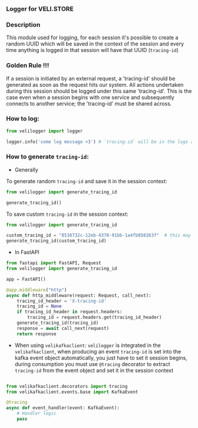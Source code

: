 ### Logger for VELI.STORE

### Description

This module used for logging, for each session it's possible to create a random UUID which will be saved in the 
context of the session and every time anything is logged in that session will have that UUID (`tracing-id`)

### Golden Rule !!!

If a session is initiated by an external request, a 'tracing-id' should be generated as soon as the request hits 
our system. All actions undertaken during this session should be logged under this same 'tracing-id'. This is the 
case even when a session begins with one service and subsequently connects to another service; the 'tracing-id' 
must be shared across.

### How to log:

```python
from velilogger import logger

logger.info('some log message <3') # `tracing-id` will be in the logs automatically if it's generated correctly
```

### How to generate `tracing-id`:

* Generally

To generate random `tracing-id` and save it in the session context:
```python
from velilogger import generate_tracing_id

generate_tracing_id()
```

To save custom `tracing-id` in the session context:
```python
from velilogger import generate_tracing_id

custom_tracing_id = "8538732c-12eb-4370-91bb-1a4fb850263f"  # this may be received from another service
generate_tracing_id(custom_tracing_id)
```

* In FastAPI

```python
from fastapi import FastAPI, Request 
from velilogger import generate_tracing_id

app = FastAPI()

@app.middleware("http")
async def http_middleware(request: Request, call_next):
    tracing_id_header = 'X-tracing-id'
    tracing_id = None
    if tracing_id_header in request.headers:
        tracing_id = request.headers.get(tracing_id_header)
    generate_tracing_id(tracing_id)
    response = await call_next(request)
    return response

```

* When using `velikafkaclient`: `velilogger` is integrated in the `velikafkaclient`, when producing an event `tracing-id` is set into the 
kafka event object automatically, you just have to set it session begins, during consumption you must use `@tracing` 
decorator to extract `tracing-id` from the event object and set it in the session context

```python

from velikafkaclient.decorators import tracing
from velikafkaclient.events.base import KafkaEvent 

@tracing
async def event_handler(event: KafkaEvent):
    # Handler logic 
    pass
```

